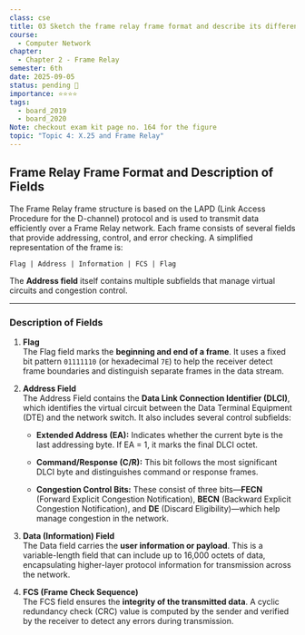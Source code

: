```yaml
---
class: cse
title: 03 Sketch the frame relay frame format and describe its different fields.
course:
  - Computer Network
chapter:
  - Chapter 2 - Frame Relay
semester: 6th
date: 2025-09-05
status: pending 🛑
importance: ⭐⭐⭐⭐
tags:
  - board_2019
  - board_2020
Note: checkout exam kit page no. 164 for the figure
topic: "Topic 4: X.25 and Frame Relay"
---
```

## Frame Relay Frame Format and Description of Fields

The Frame Relay frame structure is based on the LAPD (Link Access Procedure for the D-channel) protocol and is used to transmit data efficiently over a Frame Relay network. Each frame consists of several fields that provide addressing, control, and error checking. A simplified representation of the frame is:

`Flag | Address | Information | FCS | Flag`

The **Address field** itself contains multiple subfields that manage virtual circuits and congestion control.

---

### Description of Fields

1. **Flag**  
    The Flag field marks the **beginning and end of a frame**. It uses a fixed bit pattern `01111110` (or hexadecimal `7E`) to help the receiver detect frame boundaries and distinguish separate frames in the data stream.
    
2. **Address Field**  
    The Address Field contains the **Data Link Connection Identifier (DLCI)**, which identifies the virtual circuit between the Data Terminal Equipment (DTE) and the network switch. It also includes several control subfields:
    
    - **Extended Address (EA):** Indicates whether the current byte is the last addressing byte. If EA = 1, it marks the final DLCI octet.
        
    - **Command/Response (C/R):** This bit follows the most significant DLCI byte and distinguishes command or response frames.
        
    - **Congestion Control Bits:** These consist of three bits—**FECN** (Forward Explicit Congestion Notification), **BECN** (Backward Explicit Congestion Notification), and **DE** (Discard Eligibility)—which help manage congestion in the network.
        
3. **Data (Information) Field**  
    The Data field carries the **user information or payload**. This is a variable-length field that can include up to 16,000 octets of data, encapsulating higher-layer protocol information for transmission across the network.
    
4. **FCS (Frame Check Sequence)**  
    The FCS field ensures the **integrity of the transmitted data**. A cyclic redundancy check (CRC) value is computed by the sender and verified by the receiver to detect any errors during transmission.
